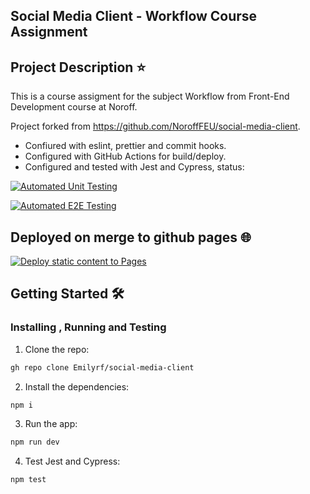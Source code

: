 ## Social Media Client - Workflow Course Assignment

## Project Description :star:

This is a course assigment for the subject Workflow from Front-End Development course at Noroff.

Project forked from https://github.com/NoroffFEU/social-media-client.

- Confiured with eslint, prettier and commit hooks.
- Configured  with GitHub Actions for build/deploy.
- Configured and tested with Jest and Cypress, status:
  
[![Automated Unit Testing](https://github.com/Emilyrf/social-media-client/actions/workflows/unit-test.yml/badge.svg)](https://github.com/Emilyrf/social-media-client/actions/workflows/unit-test.yml)

[![Automated E2E Testing](https://github.com/Emilyrf/social-media-client/actions/workflows/e2e-test.yml/badge.svg)](https://github.com/Emilyrf/social-media-client/actions/workflows/e2e-test.yml)


## Deployed on merge to github pages :globe_with_meridians:

[![Deploy static content to Pages](https://github.com/Emilyrf/social-media-client/actions/workflows/pages.yml/badge.svg)](https://github.com/Emilyrf/social-media-client/actions/workflows/pages.yml)


## Getting Started :hammer_and_wrench:

### Installing , Running and Testing

1. Clone the repo:
```bash
gh repo clone Emilyrf/social-media-client
```

2. Install the dependencies:
```bash
npm i
```

3. Run the app:
```bash
npm run dev
```

4. Test Jest and Cypress:
```bash
npm test
```